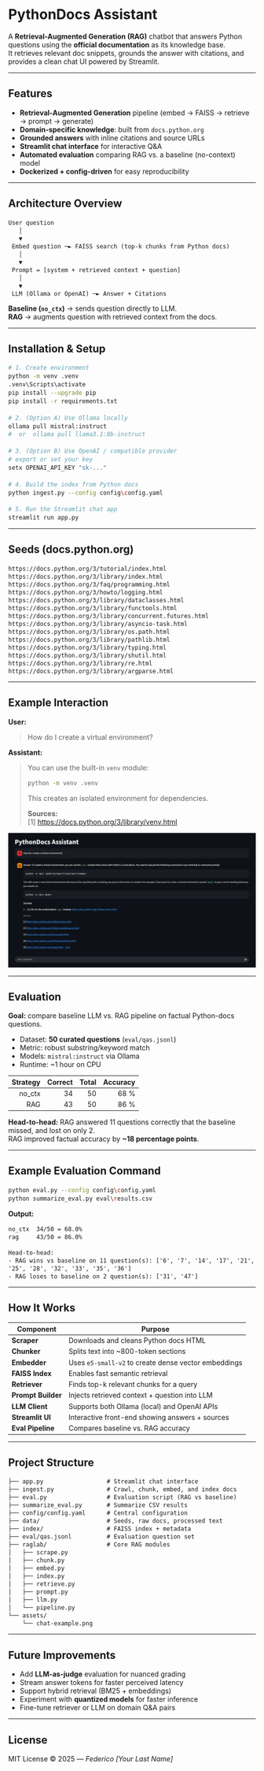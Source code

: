 # PythonDocs Assistant

A **Retrieval-Augmented Generation (RAG)** chatbot that answers Python questions using the **official documentation** as its knowledge base.  
It retrieves relevant doc snippets, grounds the answer with citations, and provides a clean chat UI powered by Streamlit.

---

## Features

- **Retrieval-Augmented Generation** pipeline (embed → FAISS → retrieve → prompt → generate)
- **Domain-specific knowledge**: built from `docs.python.org`
- **Grounded answers** with inline citations and source URLs
- **Streamlit chat interface** for interactive Q&A
- **Automated evaluation** comparing RAG vs. a baseline (no-context) model
- **Dockerized + config-driven** for easy reproducibility

---

## Architecture Overview

```text
User question
   │
   ▼
 Embed question ─► FAISS search (top-k chunks from Python docs)
   │
   ▼
 Prompt = [system + retrieved context + question]
   │
   ▼
 LLM (Ollama or OpenAI) ─► Answer + Citations
```

**Baseline (`no_ctx`)** → sends question directly to LLM.  
**RAG** → augments question with retrieved context from the docs.

---

## Installation & Setup

```bash
# 1. Create environment
python -m venv .venv
.venv\Scripts\activate
pip install --upgrade pip
pip install -r requirements.txt

# 2. (Option A) Use Ollama locally
ollama pull mistral:instruct
#  or  ollama pull llama3.1:8b-instruct

# 3. (Option B) Use OpenAI / compatible provider
# export or set your key
setx OPENAI_API_KEY "sk-..."

# 4. Build the index from Python docs
python ingest.py --config config\config.yaml

# 5. Run the Streamlit chat app
streamlit run app.py
```

---

## Seeds (docs.python.org)

```
https://docs.python.org/3/tutorial/index.html
https://docs.python.org/3/library/index.html
https://docs.python.org/3/faq/programming.html
https://docs.python.org/3/howto/logging.html
https://docs.python.org/3/library/dataclasses.html
https://docs.python.org/3/library/functools.html
https://docs.python.org/3/library/concurrent.futures.html
https://docs.python.org/3/library/asyncio-task.html
https://docs.python.org/3/library/os.path.html
https://docs.python.org/3/library/pathlib.html
https://docs.python.org/3/library/typing.html
https://docs.python.org/3/library/shutil.html
https://docs.python.org/3/library/re.html
https://docs.python.org/3/library/argparse.html
```

---

## Example Interaction

**User:**  
> How do I create a virtual environment?

**Assistant:**  
> You can use the built-in `venv` module:  
> ```bash
> python -m venv .venv
> ```
> This creates an isolated environment for dependencies.  
>
> **Sources:**  
> [1] https://docs.python.org/3/library/venv.html


![Chat Example Screenshot](assets/chat_example.png)

---

## Evaluation

**Goal:** compare baseline LLM vs. RAG pipeline on factual Python-docs questions.

- Dataset: **50 curated questions** (`eval/qas.jsonl`)
- Metric: robust substring/keyword match
- Models: `mistral:instruct` via Ollama
- Runtime: ~1 hour on CPU

| Strategy | Correct | Total | Accuracy |
|---------:|--------:|------:|---------:|
| no_ctx   | 34      | 50    | 68 %     |
| RAG      | 43      | 50    | 86 %     |

**Head-to-head:** RAG answered 11 questions correctly that the baseline missed, and lost on only 2.  
RAG improved factual accuracy by **~18 percentage points**.

---

## Example Evaluation Command

```bash
python eval.py --config config\config.yaml
python summarize_eval.py eval\results.csv
```

**Output:**
```
no_ctx  34/50 = 68.0%
rag     43/50 = 86.0%

Head-to-head:
- RAG wins vs baseline on 11 question(s): ['6', '7', '14', '17', '21', '25', '28', '32', '33', '35', '36']
- RAG loses to baseline on 2 question(s): ['31', '47']
```

---

## How It Works

| Component | Purpose |
|------------|----------|
| **Scraper** | Downloads and cleans Python docs HTML |
| **Chunker** | Splits text into ~800-token sections |
| **Embedder** | Uses `e5-small-v2` to create dense vector embeddings |
| **FAISS Index** | Enables fast semantic retrieval |
| **Retriever** | Finds top-k relevant chunks for a query |
| **Prompt Builder** | Injects retrieved context + question into LLM |
| **LLM Client** | Supports both Ollama (local) and OpenAI APIs |
| **Streamlit UI** | Interactive front-end showing answers + sources |
| **Eval Pipeline** | Compares baseline vs. RAG accuracy |

---

## Project Structure

```text
├── app.py                  # Streamlit chat interface
├── ingest.py               # Crawl, chunk, embed, and index docs
├── eval.py                 # Evaluation script (RAG vs baseline)
├── summarize_eval.py       # Summarize CSV results
├── config/config.yaml      # Central configuration
├── data/                   # Seeds, raw docs, processed text
├── index/                  # FAISS index + metadata
├── eval/qas.jsonl          # Evaluation question set
├── raglab/                 # Core RAG modules
│   ├── scrape.py
│   ├── chunk.py
│   ├── embed.py
│   ├── index.py
│   ├── retrieve.py
│   ├── prompt.py
│   ├── llm.py
│   └── pipeline.py
└── assets/
    └── chat-example.png
```

---

## Future Improvements

- Add **LLM-as-judge** evaluation for nuanced grading  
- Stream answer tokens for faster perceived latency  
- Support hybrid retrieval (BM25 + embeddings)  
- Experiment with **quantized models** for faster inference  
- Fine-tune retriever or LLM on domain Q&A pairs  

---

## License

MIT License © 2025 — *Federico [Your Last Name]*
